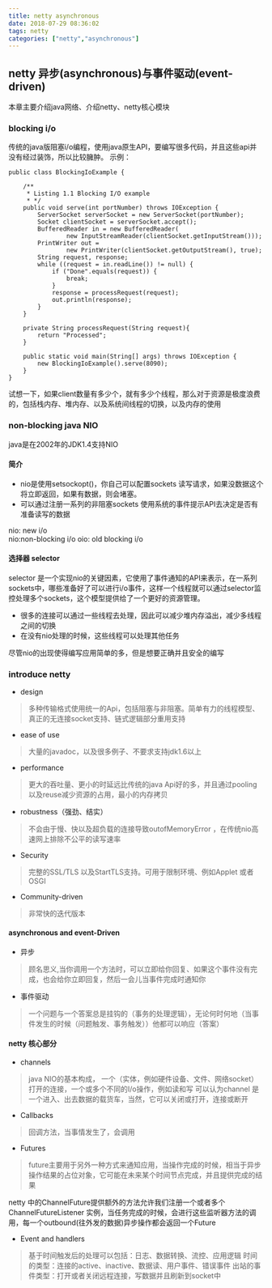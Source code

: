 ```yaml
---
title: netty asynchronous
date: 2018-07-29 08:36:02
tags: netty
categories: ["netty","asynchronous"]
---
```


## netty 异步(asynchronous)与事件驱动(event-driven)

本章主要介绍java网络、介绍netty、netty核心模块

### blocking i/o
传统的java版阻塞i/o编程，使用java原生API，要编写很多代码，并且这些api并没有经过装饰，所以比较臃肿。
示例：
<!--more-->

```
public class BlockingIoExample {

    /**
     * Listing 1.1 Blocking I/O example
     * */
    public void serve(int portNumber) throws IOException {
        ServerSocket serverSocket = new ServerSocket(portNumber);
        Socket clientSocket = serverSocket.accept();
        BufferedReader in = new BufferedReader(
                new InputStreamReader(clientSocket.getInputStream()));
        PrintWriter out =
                new PrintWriter(clientSocket.getOutputStream(), true);
        String request, response;
        while ((request = in.readLine()) != null) {
            if ("Done".equals(request)) {
                break;
            }
            response = processRequest(request);
            out.println(response);
        }
    }

    private String processRequest(String request){
        return "Processed";
    }

    public static void main(String[] args) throws IOException {
        new BlockingIoExample().serve(8090);
    }
}
```
试想一下，如果client数量有多少个，就有多少个线程，那么对于资源是极度浪费的，包括栈内存、堆内存、以及系统间线程的切换，以及内存的使用

### non-blocking java NIO
java是在2002年的JDK1.4支持NIO

#### 简介
* nio是使用setsockopt()，你自己可以配置sockets 读写请求，如果没数据这个将立即返回，如果有数据，则会堵塞。
* 可以通过注册一系列的非阻塞sockets 使用系统的事件提示API去决定是否有准备读写的数据

nio: new i/o   
nio:non-blocking i/o 
oio: old blocking i/o


#### 选择器 selector
selector 是一个实现nio的关键因素，它使用了事件通知的API来表示，在一系列sockets中，哪些准备好了可以进行i/o事件，这样一个线程就可以通过selector监控处理多个sockets，这个模型提供给了一个更好的资源管理。

* 很多的连接可以通过一些线程去处理，因此可以减少堆内存溢出，减少多线程之间的切换
* 在没有nio处理的时候，这些线程可以处理其他任务

尽管nio的出现使得编写应用简单的多，但是想要正确并且安全的编写


### introduce netty

* design
> 多种传输格式使用统一的Api，包括阻塞与非阻塞。简单有力的线程模型、真正的无连接socket支持、链式逻辑部分重用支持

* ease of use
> 大量的javadoc，以及很多例子、不要求支持jdk1.6以上

* performance
> 更大的吞吐量、更小的时延远比传统的java Api好的多，并且通过pooling以及reuse减少资源的占用，最小的内存拷贝

* robustness（强劲、结实）
> 不会由于慢、快以及超负载的连接导致outofMemoryError ，在传统nio高速网上排除不公平的读写速率

* Security
> 完整的SSL/TLS 以及StartTLS支持。可用于限制环境、例如Applet 或者OSGI

* Community-driven
> 非常快的迭代版本


#### asynchronous and event-Driven
* 异步
> 顾名思义,当你调用一个方法时，可以立即给你回复、如果这个事件没有完成，也会给你立即回复，然后一会儿当事件完成时通知你

* 事件驱动
> 一个问题与一个答案总是挂钩的（事务的处理逻辑），无论何时何地（当事件发生的时候（问题触发、事务触发））他都可以响应（答案）



#### netty 核心部分
* channels
> java NIO的基本构成，
一个（实体，例如硬件设备、文件、网络socket）打开的连接，一个或多个不同的I/o操作，例如读和写
可以认为channel 是一个进入、出去数据的载货车，当然，它可以关闭或打开，连接或断开

* Callbacks
> 回调方法，当事情发生了，会调用

* Futures
> future主要用于另外一种方式来通知应用，当操作完成的时候，相当于异步操作结果的占位对象，它可能在未来某个时间节点完成，并且提供完成的结果

netty 中的ChannelFuture提供额外的方法允许我们注册一个或者多个ChannelFutureListener 实例，当任务完成的时候，会进行这些监听器方法的调用，每一个outbound(往外发的数据)异步操作都会返回一个Future

* Event and handlers
> 基于时间触发后的处理可以包括：日志、数据转换、流控、应用逻辑
> 时间的类型：连接的active、inactive、数据读、用户事件、错误事件
> 出站的事件类型：打开或者关闭远程连接，写数据并且刷新到socket中

